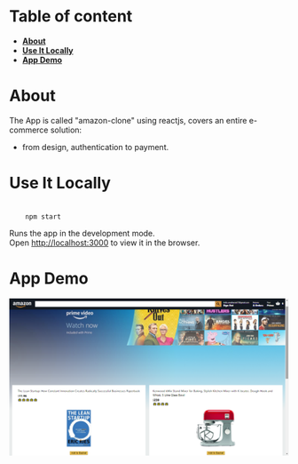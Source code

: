 # Table of content

-   **[About](#about)**
-   **[Use It Locally](#use-it-locally)**
-   **[App Demo](#app-demo)**

<a name="about"></a>

# About

The App is called "amazon-clone" using reactjs, covers an entire e-commerce solution: 

-   from design, authentication to payment.

<a name="use-it-locally"></a>

# Use It Locally

```
    
    npm start 
```

Runs the app in the development mode.\
Open [http://localhost:3000](http://localhost:3000) to view it in the browser.

<a name="app-DEMO"></a>

# App Demo

![app DEMO](app-DEMO.png)
